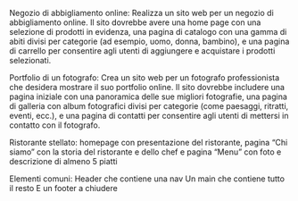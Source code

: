 Negozio di abbigliamento online: Realizza un sito web per un negozio di abbigliamento online. Il sito dovrebbe avere una home page con una selezione di prodotti in evidenza, una pagina di catalogo con una gamma di abiti divisi per categorie (ad esempio, uomo, donna, bambino), e una pagina di carrello per consentire agli utenti di aggiungere e acquistare i prodotti selezionati.

Portfolio di un fotografo: Crea un sito web per un fotografo professionista che desidera mostrare il suo portfolio online. Il sito dovrebbe includere una pagina iniziale con una panoramica delle sue migliori fotografie, una pagina di galleria con album fotografici divisi per categorie (come paesaggi, ritratti, eventi, ecc.), e una pagina di contatti per consentire agli utenti di mettersi in contatto con il fotografo.

Ristorante stellato: homepage con presentazione del ristorante, pagina “Chi siamo” con la storia del ristorante e dello chef e pagina “Menu” con foto e descrizione di almeno 5 piatti

Elementi comuni:
Header che contiene una nav
Un main che contiene tutto il resto
E un footer a chiudere